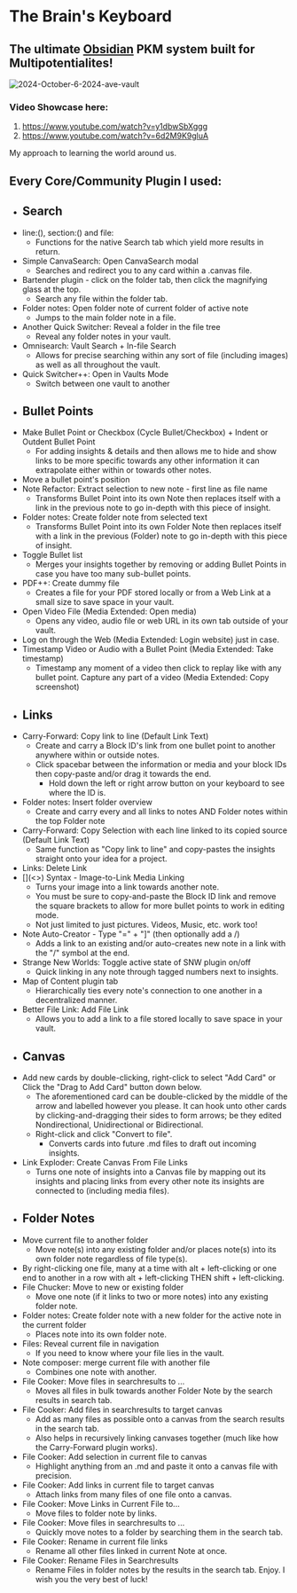 # The Brain's Keyboard

## The ultimate [Obsidian](https://obsidian.md/) PKM system built for Multipotentialites!

![2024-October-6-2024-ave-vault](https://github.com/user-attachments/assets/21196262-4039-4e38-9493-249140ffe418)

### Video Showcase here: 
1. https://www.youtube.com/watch?v=y1dbwSbXggg
2. https://www.youtube.com/watch?v=6d2M9K9gluA

My approach to learning the world around us.

## Every Core/Community Plugin I used:

- ## Search
- line:(), section:() and file:
	- Functions for the native Search tab which yield more results in return.
- Simple CanvaSearch: Open CanvaSearch modal
	- Searches and redirect you to any card within a .canvas file.
- Bartender plugin - click on the folder tab, then click the magnifying glass at the top.
	- Search any file within the folder tab.
- Folder notes: Open folder note of current folder of active note
	- Jumps to the main folder note in a file.
- Another Quick Switcher: Reveal a folder in the file tree
	- Reveal any folder notes in your vault.
- Omnisearch: Vault Search + In-file Search
	- Allows for precise searching within any sort of file (including images) as well as all throughout the vault.
- Quick Switcher++: Open in Vaults Mode
	- Switch between one vault to another 
- ## Bullet Points
- Make Bullet Point or Checkbox (Cycle Bullet/Checkbox) + Indent or Outdent Bullet Point
	- For adding insights & details and then allows me to hide and show links to be more specific towards any other information it can extrapolate either within or towards other notes. 
- Move a bullet point's position
- Note Refactor: Extract selection to new note - first line as file name
	- Transforms Bullet Point into its own Note then replaces itself with a link in the previous note to go in-depth with this piece of insight.
- Folder notes: Create folder note from selected text
	- Transforms Bullet Point into its own Folder Note then replaces itself with a link in the previous (Folder) note to go in-depth with this piece of insight.
- Toggle Bullet list
	- Merges your insights together by removing or adding Bullet Points in case you have too many sub-bullet points.
- PDF++: Create dummy file
	- Creates a file for your PDF stored locally or from a Web Link at a small size to save space in your vault.
- Open Video File (Media Extended: Open media)
	- Opens any video, audio file or web URL in its own tab outside of your vault.
- Log on through the Web (Media Extended: Login website) just in case.
- Timestamp Video or Audio with a Bullet Point (Media Extended: Take timestamp)
	- Timestamp any moment of a video then click to replay like with any bullet point.
Capture any part of a video (Media Extended: Copy screenshot)
- ## Links
- Carry-Forward: Copy link to line (Default Link Text)
	- Create and carry a Block ID's link from one bullet point to another anywhere within or outside notes.
	- Click spacebar between the information or media and your block IDs then copy-paste and/or drag it towards the end.
		- Hold down the left or right arrow button on your keyboard to see where the ID is.
- Folder notes: Insert folder overview
	- Create and carry every and all links to notes AND Folder notes within the top Folder note
- Carry-Forward: Copy Selection with each line linked to its copied source (Default Link Text)
	- Same function as "Copy link to line" and copy-pastes the insights straight onto your idea for a project.
- Links: Delete Link
- []\(<>) Syntax - Image-to-Link Media Linking
	- Turns your image into a link towards another note.
	- You must be sure to copy-and-paste the Block ID link and remove the square brackets to allow for more bullet points to work in editing mode.
	- Not just limited to just pictures. Videos, Music, etc. work too!
- Note Auto-Creator - Type "=" + "]" (then optionally add a /)
	- Adds a link to an existing and/or auto-creates new note in a link with the "/" symbol at the end.
- Strange New Worlds: Toggle active state of SNW plugin on/off
	- Quick linking in any note through tagged numbers next to insights.
- Map of Content plugin tab
	- Hierarchically ties every note's connection to one another in a decentralized manner.
- Better File Link: Add File Link
	- Allows you to add a link to a file stored locally to save space in your vault.
- ## Canvas
- Add new cards by double-clicking, right-click to select "Add Card" or Click the "Drag to Add Card" button down below.
	- The aforementioned card can be double-clicked by the middle of the arrow and labelled however you please. It can hook unto other cards by clicking-and-dragging their sides to form arrows; be they edited Nondirectional, Unidirectional or Bidirectional.
	- Right-click and click "Convert to file".
		- Converts cards into future .md files to draft out incoming insights.
- Link Exploder: Create Canvas From File Links
	- Turns one note of insights into a Canvas file by mapping out its insights and placing links from every other note its insights are connected to (including media files).
- ## Folder Notes
- Move current file to another folder
	- Move note(s) into any existing folder and/or places note(s) into its own folder note regardless of file type(s).
- By right-clicking one file, many at a time with alt + left-clicking or one end to another in a row with alt + left-clicking THEN shift + left-clicking.
- File Chucker: Move to new or existing folder
	- Move one note (if it links to two or more notes) into any existing folder note.
- Folder notes: Create folder note with a new folder for the active note in the current folder
	- Places note into its own folder note.
- Files: Reveal current file in navigation
	- If you need to know where your file lies in the vault.
- Note composer: merge current file with another file
	- Combines one note with another.
- File Cooker: Move files in searchresults to ...
	- Moves all files in bulk towards another Folder Note by the search results in search tab.
- File Cooker: Add files in searchresults to target canvas
	- Add as many files as possible onto a canvas from the search results in the search tab.
	- Also helps in recursively linking canvases together (much like how the Carry-Forward plugin works).
- File Cooker: Add selection in current file to canvas
	- Highlight anything from an .md and paste it onto a canvas file with precision.
- File Cooker: Add links in current file to target canvas
	- Attach links from many files of one file onto a canvas.
- File Cooker: Move Links in Current File to...
	- Move files to folder note by links.
- File Cooker: Move files in searchresults to ...
	- Quickly move notes to a folder by searching them in the search tab.
- File Cooker: Rename in current file links
	- Rename all other files linked in current Note at once.
- File Cooker: Rename Files in Searchresults
	- Rename Files in folder notes by the results in the search tab.
Enjoy. I wish you the very best of luck!
